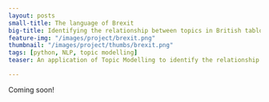 ```yaml
---
layout: posts
small-title: The language of Brexit
big-title: Identifying the relationship between topics in British tabloids and those on Twitter
feature-img: "/images/project/brexit.png"
thumbnail: "/images/project/thumbs/brexit.png"
tags: [python, NLP, topic modelling]
teaser: An application of Topic Modelling to identify the relationship between topics in British tabloids and those on the twitter 

---
```



Coming soon!


